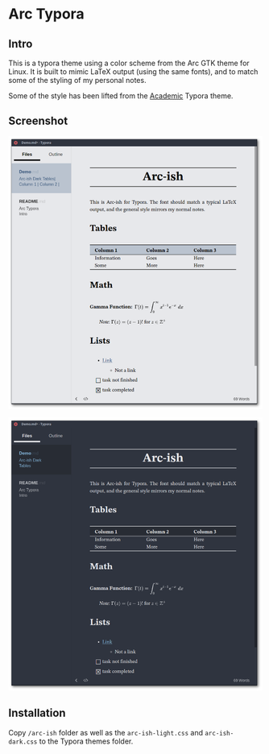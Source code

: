 # Arc Typora

## Intro

This is a typora theme using a color scheme from the Arc GTK theme for Linux. It is built to mimic LaTeX output (using the same fonts), and to match some of the styling of my personal notes.

Some of the style has been lifted from the [Academic](https://theme.typora.io/theme/Academic/) Typora theme.

## Screenshot

![](https://github.com/peterkeep/arc/raw/master/arc-ish-light.png)

![](https://github.com/peterkeep/arc/raw/master/arc-ish-dark.png)

## Installation

Copy  `/arc-ish` folder as well as the `arc-ish-light.css` and `arc-ish-dark.css` to the Typora themes folder.

